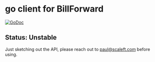 # go client for BillForward

[![GoDoc](https://godoc.org/github.com/authclub/billforward?status.png)](https://godoc.org/github.com/authclub/billforward)

## Status: Unstable

Just sketching out the API, please reach out to paul@scaleft.com before using.

